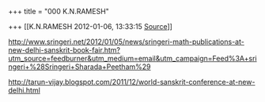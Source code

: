 +++
title = "000 K.N.RAMESH"

+++
[[K.N.RAMESH	2012-01-06, 13:33:15 [Source](https://groups.google.com/g/samskrita/c/x3bG5dUJ3vw)]]



  
<http://www.sringeri.net/2012/01/05/news/sringeri-math-publications-at-new-delhi-sanskrit-book-fair.htm?utm_source=feedburner&utm_medium=email&utm_campaign=Feed%3A+sringeri+%28Sringeri+Sharada+Peetham%29>



<http://tarun-vijay.blogspot.com/2011/12/world-sanskrit-conference-at-new-delhi.html>





